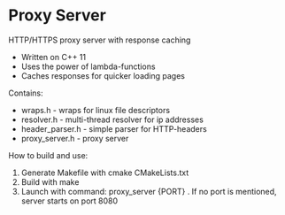 # Proxy Server

HTTP/HTTPS proxy server with response caching

* Written on C++ 11
* Uses the power of lambda-functions
* Caches responses for quicker loading pages

Contains:

* wraps.h - wraps for linux file descriptors
* resolver.h - multi-thread resolver for ip addresses
* header_parser.h - simple parser for HTTP-headers
* proxy_server.h - proxy server

How to build and use:

1. Generate Makefile with cmake CMakeLists.txt
2. Build with make
3. Launch with command: proxy_server {PORT} . If no port is mentioned, server starts on port 8080


